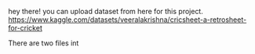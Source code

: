 hey there! you can upload dataset from here for this project.
https://www.kaggle.com/datasets/veeralakrishna/cricsheet-a-retrosheet-for-cricket

There are two files int 

